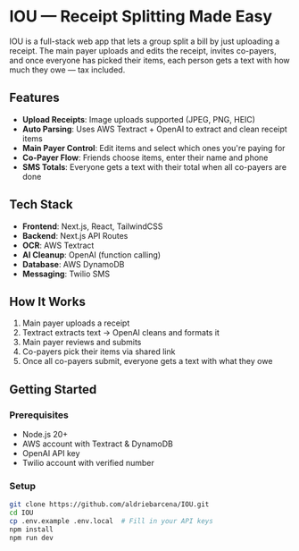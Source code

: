 # IOU — Receipt Splitting Made Easy

IOU is a full-stack web app that lets a group split a bill by just uploading a receipt. The main payer uploads and edits the receipt, invites co-payers, and once everyone has picked their items, each person gets a text with how much they owe — tax included.

## Features

- **Upload Receipts**: Image uploads supported (JPEG, PNG, HEIC)
- **Auto Parsing**: Uses AWS Textract + OpenAI to extract and clean receipt items
- **Main Payer Control**: Edit items and select which ones you're paying for
- **Co-Payer Flow**: Friends choose items, enter their name and phone
- **SMS Totals**: Everyone gets a text with their total when all co-payers are done

## Tech Stack

- **Frontend**: Next.js, React, TailwindCSS
- **Backend**: Next.js API Routes
- **OCR**: AWS Textract
- **AI Cleanup**: OpenAI (function calling)
- **Database**: AWS DynamoDB
- **Messaging**: Twilio SMS

## How It Works

1. Main payer uploads a receipt
2. Textract extracts text → OpenAI cleans and formats it
3. Main payer reviews and submits
4. Co-payers pick their items via shared link
5. Once all co-payers submit, everyone gets a text with what they owe

## Getting Started

### Prerequisites

- Node.js 20+
- AWS account with Textract & DynamoDB
- OpenAI API key
- Twilio account with verified number

### Setup

```bash
git clone https://github.com/aldriebarcena/IOU.git
cd IOU
cp .env.example .env.local  # Fill in your API keys
npm install
npm run dev
